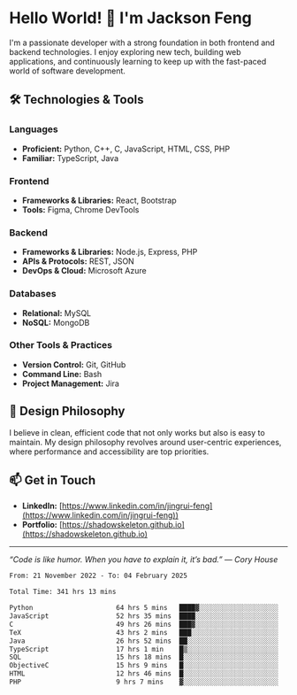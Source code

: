 # Hello World! 👋 I'm Jackson Feng

I'm a passionate developer with a strong foundation in both frontend and backend technologies. I enjoy exploring new tech, building web applications, and continuously learning to keep up with the fast-paced world of software development.

## 🛠 Technologies & Tools

### Languages
- **Proficient:** Python, C++, C, JavaScript, HTML, CSS, PHP
- **Familiar:** TypeScript, Java

### Frontend
- **Frameworks & Libraries:** React, Bootstrap
- **Tools:** Figma, Chrome DevTools

### Backend
- **Frameworks & Libraries:** Node.js, Express, PHP
- **APIs & Protocols:** REST, JSON
- **DevOps & Cloud:** Microsoft Azure

### Databases
- **Relational:** MySQL
- **NoSQL:** MongoDB

### Other Tools & Practices
- **Version Control:** Git, GitHub
- **Command Line:** Bash
- **Project Management:** Jira


## 🎨 Design Philosophy

I believe in clean, efficient code that not only works but also is easy to maintain. My design philosophy revolves around user-centric experiences, where performance and accessibility are top priorities.

## 📫 Get in Touch

- **LinkedIn:** [https://www.linkedin.com/in/jingrui-feng](https://www.linkedin.com/in/jingrui-feng))
- **Portfolio:** [https://shadowskeleton.github.io](https://shadowskeleton.github.io)

---

*“Code is like humor. When you have to explain it, it’s bad.” — Cory House*



<!--START_SECTION:waka-->

```txt
From: 21 November 2022 - To: 04 February 2025

Total Time: 341 hrs 13 mins

Python                     64 hrs 5 mins   ████▓░░░░░░░░░░░░░░░░░░░░   18.78 %
JavaScript                 52 hrs 35 mins  ████░░░░░░░░░░░░░░░░░░░░░   15.41 %
C                          49 hrs 26 mins  ███▓░░░░░░░░░░░░░░░░░░░░░   14.49 %
TeX                        43 hrs 2 mins   ███░░░░░░░░░░░░░░░░░░░░░░   12.61 %
Java                       26 hrs 52 mins  ██░░░░░░░░░░░░░░░░░░░░░░░   07.88 %
TypeScript                 17 hrs 1 min    █▒░░░░░░░░░░░░░░░░░░░░░░░   04.99 %
SQL                        15 hrs 18 mins  █░░░░░░░░░░░░░░░░░░░░░░░░   04.49 %
ObjectiveC                 15 hrs 9 mins   █░░░░░░░░░░░░░░░░░░░░░░░░   04.44 %
HTML                       12 hrs 46 mins  █░░░░░░░░░░░░░░░░░░░░░░░░   03.74 %
PHP                        9 hrs 7 mins    ▓░░░░░░░░░░░░░░░░░░░░░░░░   02.68 %
```

<!--END_SECTION:waka-->

